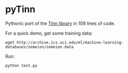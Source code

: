 # pyTinn
Pythonic port of the [Tinn library](https://github.com/glouw/tinn) in 109 lines of code.

For a quick demo, get some training data:

    wget http://archive.ics.uci.edu/ml/machine-learning-databases/semeion/semeion.data

Run:

    python test.py
